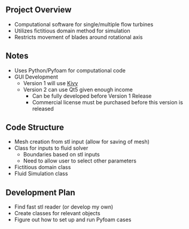 ## Project Overview

* Computational software for single/multiple flow turbines
* Utilizes fictitious domain method for simulation
* Restricts movement of blades around rotational axis

## Notes

* Uses Python/Pyfoam for computational code
* GUI Development
  * Version 1 will use [Kivy](https://kivy.org/doc/stable/)
  * Version 2 can use Qt5 given enough income
    * Can be fully developed before Version 1 Release
    * Commercial license must be purchased before this version is released

## Code Structure

* Mesh creation from stl input (allow for saving of mesh)
* Class for inputs to fluid solver
  * Boundaries based on stl inputs
  * Need to allow user to select other parameters
* Fictitious domain class
* Fluid Simulation class

## Development Plan

* Find fast stl reader (or develop my own)
* Create classes for relevant objects
* Figure out how to set up and run Pyfoam cases
